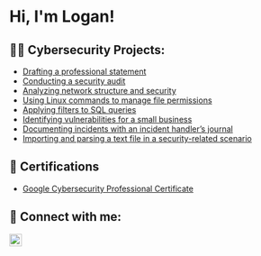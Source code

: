 <h1>Hi, I'm Logan! </h1>

<h2>👨‍💻 Cybersecurity Projects:</h2>


  - [Drafting a professional statement](https://github.com/logan07cosby/DraftingProfessionalStatement)
  - [Conducting a security audit](https://github.com/joshmadakor1/Algorithms-Practice)
  - [Analyzing network structure and security](https://github.com/joshmadakor1/Algorithms-Practice)
  - [Using Linux commands to manage file permissions](https://github.com/joshmadakor1/Algorithms-Practice)
  - [Applying filters to SQL queries](https://github.com/joshmadakor1/Algorithms-Practice)
  - [Identifying vulnerabilities for a small business](https://github.com/joshmadakor1/Algorithms-Practice)
  - [Documenting incidents with an incident handler’s journal](https://github.com/joshmadakor1/Algorithms-Practice)
  - [Importing and parsing a text file in a security-related scenario](https://github.com/joshmadakor1/Algorithms-Practice)

<h2>📄 Certifications</h2>

- [Google Cybersecurity Professional Certificate](https://coursera.org/share/3ffe495d707f6ea83b3b43e7f273e1b7)

<h2> 🤳 Connect with me:</h2>



[<img align="left" alt="JoshMadakor | LinkedIn" width="22px" src="https://cdn.jsdelivr.net/npm/simple-icons@v3/icons/linkedin.svg" />][linkedin]




[linkedin]: https://www.linkedin.com/in/logan-cosby-12b6a6301/

<!--
**joshmadakor1/joshmadakor1** is a ✨ _special_ ✨ repository because its `README.md` (this file) appears on your GitHub profile.

Here are some ideas to get you started:

- 🔭 I’m currently working on ...
- 🌱 I’m currently learning ...
- 👯 I’m looking to collaborate on ...
- 🤔 I’m looking for help with ...
- 💬 Ask me about ...
- 📫 How to reach me: ...
- 😄 Pronouns: ...
- ⚡ Fun fact: ...
-->
